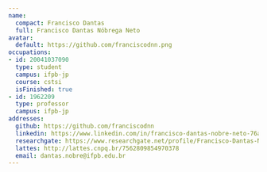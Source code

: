 ```yaml
---
name:
  compact: Francisco Dantas
  full: Francisco Dantas Nóbrega Neto
avatar:
  default: https://github.com/franciscodnn.png
occupations:
- id: 20041037090
  type: student
  campus: ifpb-jp
  course: cstsi
  isFinished: true
- id: 1962209
  type: professor
  campus: ifpb-jp
addresses:
  github: https://github.com/franciscodnn
  linkedin: https://www.linkedin.com/in/francisco-dantas-nobre-neto-76a003138/
  researchgate: https://www.researchgate.net/profile/Francisco-Dantas-Nobre-Neto
  lattes: http://lattes.cnpq.br/7562809854970378
  email: dantas.nobre@ifpb.edu.br
---
```

